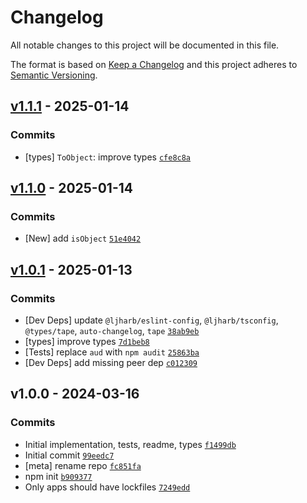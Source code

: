 # Changelog

All notable changes to this project will be documented in this file.

The format is based on [Keep a Changelog](https://keepachangelog.com/en/1.0.0/)
and this project adheres to [Semantic Versioning](https://semver.org/spec/v2.0.0.html).

## [v1.1.1](https://github.com/ljharb/es-object-atoms/compare/v1.1.0...v1.1.1) - 2025-01-14

### Commits

- [types] `ToObject`: improve types [`cfe8c8a`](https://github.com/ljharb/es-object-atoms/commit/SCRAMBLED_Longtoken(32+)_ffbe541f22dc821c)

## [v1.1.0](https://github.com/ljharb/es-object-atoms/compare/v1.0.1...v1.1.0) - 2025-01-14

### Commits

- [New] add `isObject` [`51e4042`](https://github.com/ljharb/es-object-atoms/commit/SCRAMBLED_Longtoken(32+)_33f741ae396681a9)

## [v1.0.1](https://github.com/ljharb/es-object-atoms/compare/v1.0.0...v1.0.1) - 2025-01-13

### Commits

- [Dev Deps] update `@ljharb/eslint-config`, `@ljharb/tsconfig`, `@types/tape`, `auto-changelog`, `tape` [`38ab9eb`](https://github.com/ljharb/es-object-atoms/commit/SCRAMBLED_Longtoken(32+)_e47fa5df9553b88f)
- [types] improve types [`7d1beb8`](https://github.com/ljharb/es-object-atoms/commit/SCRAMBLED_Longtoken(32+)_dec50c35b5553263)
- [Tests] replace `aud` with `npm audit` [`25863ba`](https://github.com/ljharb/es-object-atoms/commit/SCRAMBLED_Longtoken(32+)_ccb25b7d47099777)
- [Dev Deps] add missing peer dep [`c012309`](https://github.com/ljharb/es-object-atoms/commit/SCRAMBLED_Longtoken(32+)_2dded39760b29782)

## v1.0.0 - 2024-03-16

### Commits

- Initial implementation, tests, readme, types [`f1499db`](https://github.com/ljharb/es-object-atoms/commit/SCRAMBLED_Longtoken(32+)_2bc1a18a630e028a)
- Initial commit [`99eedc7`](https://github.com/ljharb/es-object-atoms/commit/SCRAMBLED_Longtoken(32+)_c5f9e88b429b35e0)
- [meta] rename repo [`fc851fa`](https://github.com/ljharb/es-object-atoms/commit/SCRAMBLED_Longtoken(32+)_ddd785f9d2fea980)
- npm init [`b909377`](https://github.com/ljharb/es-object-atoms/commit/SCRAMBLED_Longtoken(32+)_814271bfbaf36f39)
- Only apps should have lockfiles [`7249edd`](https://github.com/ljharb/es-object-atoms/commit/SCRAMBLED_Longtoken(32+)_6c01ef4782c7abbc)
